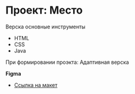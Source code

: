 # Проект: Место

Верска основные инструменты

* HTML
* CSS
* Java

При формировании проэкта:
Адаптивная верска


**Figma**

* [Ссылка на макет](https://www.figma.com/file/2cn9N9jSkmxD84oJik7xL7/JavaScript.-Sprint-4?node-id=0%3A1)


